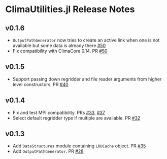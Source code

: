 ClimaUtilities.jl Release Notes
===============================

v0.1.6
-------
- `OutputPathGenerator` now tries to create an active link when one is not available but some data is already there [#50](https://github.com/CliMA/ClimaUtilities.jl/pull/50)
- Fix compatibility with ClimaCore 0.14. PR [#50](https://github.com/CliMA/ClimaUtilities.jl/pull/50)

v0.1.5
-------
- Support passing down regridder and file reader arguments from higher level constructors. PR [#40](https://github.com/CliMA/ClimaUtilities.jl/pull/40)

v0.1.4
-------
- Fix and test MPI compatibility. PRs [#33](https://github.com/CliMA/ClimaUtilities.jl/pull/33), [#37](https://github.com/CliMA/ClimaUtilities.jl/pull/37)
- Select default regridder type if multiple are available. PR [#32](https://github.com/CliMA/ClimaUtilities.jl/pull/32)

v0.1.3
-------
- Add `DataStructures` module containing `LRUCache` object. PR [#35](https://github.com/CliMA/ClimaUtilities.jl/pull/35)
- Add `OutputPathGenerator`. PR [#28](https://github.com/CliMA/ClimaLand.jl/pull/28)
